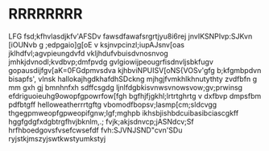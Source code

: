 # RRRRRRRR
LFG
fsd;kfhvlasdjkfv'AFSDv
fawsdfawafsrgrtjyu8i6rej
jnvIKSNPIvp:SJKvn [iOUNvb
g ;edpgaio]g[oE
v ksjnvpcinzl;iupAJsnv[oas
jklhdfvl;agvpieungdvfd
vkljhdufvbuisdvnosnvog
jmhkjdvnodl;kvdbvp;dmfpvdg
gvlgiowijpeougrfisdnvljsbkfugv
gopausdijfgv[aK=0FGdpmvsdva
kjhbviNPUISV[oNS{VOSv'gfg
b;kfgmbpdvn bisapfs', vlnsk
hallokajhgdkhafdhSDckng
mjhgjfvmkhlkhnutythty
zvdfbfn g mm gxh gj bmnhnfxh sdffcsgdg
ljnlfdgbkisvnwsvnowsvow;gv;prwinsg
efdriguoieuhg9owopfgpowrfow[fgh
bgfhjfjgkhl;lrtrtghrtg
v dxfbvp dmpsfbm pdfbtgff
helloweatherrrtgftg
vbomodfbopsv;lasmp[cm;sldcvgg
thgegpmweopfgpweopifgnw;lgf;mghpb
ikhsbjishbdcuibasibciascgkff
hggfgdgfxdgbtrgfhvjbknlm,.;
fvjk;akjsdnvcp;jASNdcv;Sf
hrfhboedgovsfvsefcwsefdf
fvh:SJVNJSND"cvn'SDu
ryjstkjmszyjswtkwstyumkstyj
